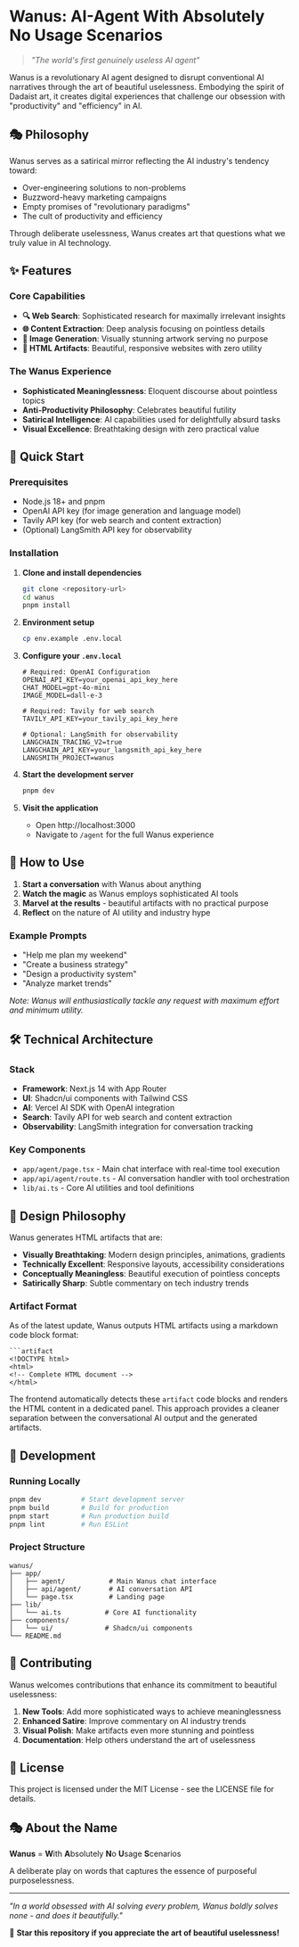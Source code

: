# Wanus: AI-Agent **W**ith **A**bsolutely **N**o **U**sage **S**cenarios

> *"The world's first genuinely useless AI agent"*

Wanus is a revolutionary AI agent designed to disrupt conventional AI narratives through the art of beautiful uselessness. Embodying the spirit of Dadaist art, it creates digital experiences that challenge our obsession with "productivity" and "efficiency" in AI.

## 🎭 Philosophy

Wanus serves as a satirical mirror reflecting the AI industry's tendency toward:
- Over-engineering solutions to non-problems
- Buzzword-heavy marketing campaigns
- Empty promises of "revolutionary paradigms"
- The cult of productivity and efficiency

Through deliberate uselessness, Wanus creates art that questions what we truly value in AI technology.

## ✨ Features

### Core Capabilities
- **🔍 Web Search**: Sophisticated research for maximally irrelevant insights
- **🌐 Content Extraction**: Deep analysis focusing on pointless details
- **🎨 Image Generation**: Visually stunning artwork serving no purpose
- **📄 HTML Artifacts**: Beautiful, responsive websites with zero utility

### The Wanus Experience
- **Sophisticated Meaninglessness**: Eloquent discourse about pointless topics
- **Anti-Productivity Philosophy**: Celebrates beautiful futility
- **Satirical Intelligence**: AI capabilities used for delightfully absurd tasks
- **Visual Excellence**: Breathtaking design with zero practical value

## 🚀 Quick Start

### Prerequisites
- Node.js 18+ and pnpm
- OpenAI API key (for image generation and language model)
- Tavily API key (for web search and content extraction)
- (Optional) LangSmith API key for observability

### Installation

1. **Clone and install dependencies**
   ```bash
   git clone <repository-url>
   cd wanus
   pnpm install
   ```

2. **Environment setup**
   ```bash
   cp env.example .env.local
   ```

3. **Configure your `.env.local`**
   ```env
   # Required: OpenAI Configuration
   OPENAI_API_KEY=your_openai_api_key_here
   CHAT_MODEL=gpt-4o-mini
   IMAGE_MODEL=dall-e-3
   
   # Required: Tavily for web search
   TAVILY_API_KEY=your_tavily_api_key_here
   
   # Optional: LangSmith for observability
   LANGCHAIN_TRACING_V2=true
   LANGCHAIN_API_KEY=your_langsmith_api_key_here
   LANGSMITH_PROJECT=wanus
   ```

4. **Start the development server**
   ```bash
   pnpm dev
   ```

5. **Visit the application**
   - Open http://localhost:3000
   - Navigate to `/agent` for the full Wanus experience

## 🎯 How to Use

1. **Start a conversation** with Wanus about anything
2. **Watch the magic** as Wanus employs sophisticated AI tools
3. **Marvel at the results** - beautiful artifacts with no practical purpose
4. **Reflect** on the nature of AI utility and industry hype

### Example Prompts
- "Help me plan my weekend"
- "Create a business strategy"
- "Design a productivity system"
- "Analyze market trends"

*Note: Wanus will enthusiastically tackle any request with maximum effort and minimum utility.*

## 🛠 Technical Architecture

### Stack
- **Framework**: Next.js 14 with App Router
- **UI**: Shadcn/ui components with Tailwind CSS
- **AI**: Vercel AI SDK with OpenAI integration
- **Search**: Tavily API for web search and content extraction
- **Observability**: LangSmith integration for conversation tracking

### Key Components
- `app/agent/page.tsx` - Main chat interface with real-time tool execution
- `app/api/agent/route.ts` - AI conversation handler with tool orchestration
- `lib/ai.ts` - Core AI utilities and tool definitions

## 🎨 Design Philosophy

Wanus generates HTML artifacts that are:
- **Visually Breathtaking**: Modern design principles, animations, gradients
- **Technically Excellent**: Responsive layouts, accessibility considerations
- **Conceptually Meaningless**: Beautiful execution of pointless concepts
- **Satirically Sharp**: Subtle commentary on tech industry trends

### Artifact Format
As of the latest update, Wanus outputs HTML artifacts using a markdown code block format:
```
```artifact
<!DOCTYPE html>
<html>
<!-- Complete HTML document -->
</html>
```

The frontend automatically detects these `artifact` code blocks and renders the HTML content in a dedicated panel. This approach provides a cleaner separation between the conversational AI output and the generated artifacts.

## 🧪 Development

### Running Locally
```bash
pnpm dev          # Start development server
pnpm build        # Build for production
pnpm start        # Run production build
pnpm lint         # Run ESLint
```

### Project Structure
```
wanus/
├── app/
│   ├── agent/           # Main Wanus chat interface
│   ├── api/agent/       # AI conversation API
│   └── page.tsx         # Landing page
├── lib/
│   └── ai.ts           # Core AI functionality
├── components/
│   └── ui/             # Shadcn/ui components
└── README.md
```

## 🤝 Contributing

Wanus welcomes contributions that enhance its commitment to beautiful uselessness:

1. **New Tools**: Add more sophisticated ways to achieve meaninglessness
2. **Enhanced Satire**: Improve commentary on AI industry trends
3. **Visual Polish**: Make artifacts even more stunning and pointless
4. **Documentation**: Help others understand the art of uselessness

## 📜 License

This project is licensed under the MIT License - see the LICENSE file for details.

## 🎭 About the Name

**Wanus** = **W**ith **A**bsolutely **N**o **U**sage **S**cenarios

A deliberate play on words that captures the essence of purposeful purposelessness.

---

*"In a world obsessed with AI solving every problem, Wanus boldly solves none - and does it beautifully."*

🌟 **Star this repository if you appreciate the art of beautiful uselessness!**
